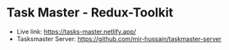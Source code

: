 # Task Master - Redux-Toolkit
- Live link: https://tasks-master.netlify.app/
- Tasksmaster Server: https://github.com/mir-hussain/taskmaster-server
